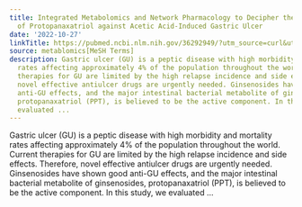 ```yaml
---
title: Integrated Metabolomics and Network Pharmacology to Decipher the Latent Mechanisms
  of Protopanaxatriol against Acetic Acid-Induced Gastric Ulcer
date: '2022-10-27'
linkTitle: https://pubmed.ncbi.nlm.nih.gov/36292949/?utm_source=curl&utm_medium=rss&utm_campaign=pubmed-2&utm_content=1Zkrxt7ktlCbHBXEV3v65xxSnkSWNsJ1A6Fq3gBniKhGfIUslK&fc=20210907212339&ff=20221028212532&v=2.17.8
source: metablomics[MeSH Terms]
description: Gastric ulcer (GU) is a peptic disease with high morbidity and mortality
  rates affecting approximately 4% of the population throughout the world. Current
  therapies for GU are limited by the high relapse incidence and side effects. Therefore,
  novel effective antiulcer drugs are urgently needed. Ginsenosides have shown good
  anti-GU effects, and the major intestinal bacterial metabolite of ginsenosides,
  protopanaxatriol (PPT), is believed to be the active component. In this study, we
  evaluated ...
---
```

Gastric ulcer (GU) is a peptic disease with high morbidity and mortality rates affecting approximately 4% of the population throughout the world. Current therapies for GU are limited by the high relapse incidence and side effects. Therefore, novel effective antiulcer drugs are urgently needed. Ginsenosides have shown good anti-GU effects, and the major intestinal bacterial metabolite of ginsenosides, protopanaxatriol (PPT), is believed to be the active component. In this study, we evaluated ...